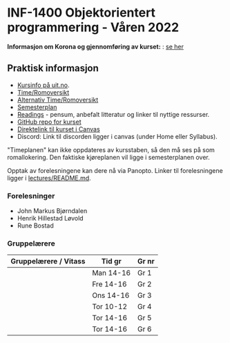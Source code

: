 INF-1400 Objektorientert programmering - Våren 2022
================================

**Informasjon om Korona og gjennomføring av kurset:** : [se her](korona.md)


Praktisk informasjon
--------------

* [Kursinfo på uit.no](http://uit.no/studiekatalog/emner/2022/var/inf-1400-1). 
* [Time/Romoversikt](http://timeplan.uit.no/emne_timeplan.php?sem=22v&module[]=INF-1400-1)
* [Alternativ Time/Romoversikt](https://tp.uio.no/uit/timeplan/timeplan.php?type=course&id[]=INF-1400%2C1&sort=week)
* [Semesterplan](semesterplan.md)
* [Readings](readings.md) - pensum, anbefalt litteratur og linker til nyttige ressurser.
* [GitHub repo for kurset](https://github.com/uit-inf-1400-2022/uit-inf-1400-2022.github.io) 
* [Direktelink til kurset i Canvas](https://uit.instructure.com/courses/24906)
* Discord: Link til discorden ligger i canvas (under Home eller Syllabus). 

"Timeplanen" kan ikke oppdateres av kursstaben, så den må ses på som romallokering. Den faktiske kjøreplanen vil ligge i semesterplanen over.

Opptak av forelesningene kan dere nå via Panopto. Linker til forelesningene ligger i [lectures/README.md](lectures/README.md).


### Forelesninger
- John Markus Bjørndalen
- Henrik Hillestad Løvold
- Rune Bostad

### Gruppelærere

| Gruppelærere / Vitass | Tid gr    | Gr nr |
|-----------------------|-----------|-------|
|                       | Man 14-16 | Gr 1  |
|                       | Fre 14-16 | Gr 2  |
|                       | Ons 14-16 | Gr 3  |
|                       | Tor 10-12 | Gr 4  |
|                       | Tor 14-16 | Gr 5  |
|                       | Tor 14-16 | Gr 6  |

